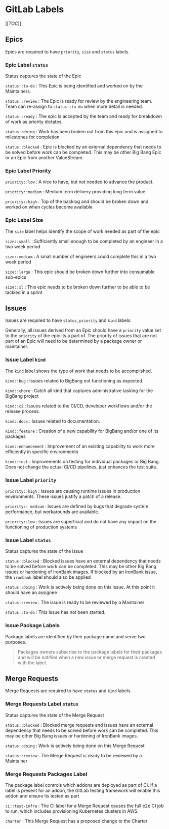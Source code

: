 # GitLab Labels

[[_TOC_]]

## Epics

Epics are required to have `priority`, `size` and `status` labels.

### Epic Label `status`

Status captures the state of the Epic

`status::to-do`
: This Epic is being identified and worked on by the Maintainers.

`status::review`
: The Epic is ready for review by the engineering team.  Team can re-assign to `status::to-do` when more detail is needed.

`status::ready`
: The epic is accepted by the team and ready for breakdown of work as priority dictates.

`status::doing`
: Work has been broken out from this epic and is assigned to milestones for completion

`status::blocked`
: Epic is blocked by an external dependency that needs to be solved before work can be completed.  This may be other Big Bang Epic or an Epic from another ValueStream.

### Epic Label Priority

`priority::low`
: A nice to have, but not needed to advance the product.

`priority::medium`
: Medium term delivery providing long term value.

`priority::high`
: Top of the backlog and should be broken down and worked on when cycles become available

### Epic Label Size

The `size` label helps identify the scope of work needed as part of the epic

`size::small`
: Sufficiently small enough to be completed by an engineer in a two week period

`size::medium`
: A small number of engineers could complete this in a two week period

`size::large`
: This epic should be broken down further into consumable sub-epics

`size::xl`
: This epic needs to be broken down further to be able to be tackled in a sprint

## Issues

Issues are required to have `status`, `priority` and `kind` labels.

Generally, all issues derived from an Epic should have a `priority` value set to the `priority` of the epic its a part of. The priority of issues that are not part of an Epic will need to be determined by a package owner or maintainer.

### Issue Label `kind`

The `kind` label shows the type of work that needs to be accomplished.

`kind::bug`
: Issues related to BigBang not functioning as expected.

`kind::chore`
: Catch all kind that captures administrative tasking for the BigBang project

`kind::ci`
: Issues related to the CI/CD, developer workflows and/or the release process.

`kind::docs`
: Issues related to documentation.

`kind::feature`
: Creation of a new capability for BigBang and/or one of its packages

`kind::enhancement`
: Improvement of an existing capability to work more efficiently in specific environments

`kind::test`
: Improvements on testing for individual packages or Big Bang.  Does not change the actual CI/CD pipelines, just enhances the test suite.

### Issue Label `priority`

`priority::high`
: Issues are causing runtime issues in production environments. These issues justify a patch of a release.

`priority:: medium`
: Issues are defined by bugs that degrade system performance, but workarounds are available.  

`priority::low`
: Issues are superficial and do not have any impact on the functioning of production systems

### Issue Label `status`

Status captures the state of the issue

`status::blocked`
: Blocked issues have an external dependency that needs to be solved before work can be completed.  This may be other Big Bang issues or hardening of IronBank images.  If blocked by an IronBank issue, the `ironbank` label should also be applied

`status::doing`
: Work is actively being done on this issue.  At this point it should have an assignee

`status::review`
: The issue is ready to be reviewed by a Maintainer

`status::to-do`
: This Issue has not been started.

### Issue Package Labels

Package labels are identified by their package name and serve two purposes.

> Packages owners subscribe to the package labels for their packages and will be notified when a new issue or merge request is created with the label.

## Merge Requests

Merge Requests are required to have `status` and `kind` labels.

### Merge Requests Label `status`

Status captures the state of the Merge Request

`status::blocked`
: Blocked merge requests and issues have an external dependency that needs to be solved before work can be completed.  This may be other Big Bang issues or hardening of IronBank images.

`status::doing`
: Work is actively being done on this Merge Request

`status::review`
: The Merge Request is ready to be reviewed by a Maintainer

### Merge Requests Packages Label

The package label controls which addons are deployed as part of CI. If a label is present for an addon, the GitLab testing framework will enable this addon and ensure its tested as part

`ci::test-infra`
: The CI label for a Merge Request causes the full e2e CI job to run, which includes provisioning Kubernetes clusters in AWS.

`charter`
: This Merge Request has a proposed change to the Charter
